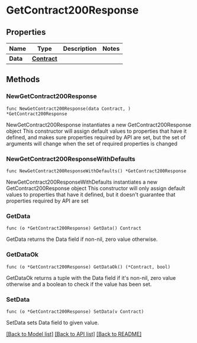 # GetContract200Response

## Properties

Name | Type | Description | Notes
------------ | ------------- | ------------- | -------------
**Data** | [**Contract**](Contract.md) |  | 

## Methods

### NewGetContract200Response

`func NewGetContract200Response(data Contract, ) *GetContract200Response`

NewGetContract200Response instantiates a new GetContract200Response object
This constructor will assign default values to properties that have it defined,
and makes sure properties required by API are set, but the set of arguments
will change when the set of required properties is changed

### NewGetContract200ResponseWithDefaults

`func NewGetContract200ResponseWithDefaults() *GetContract200Response`

NewGetContract200ResponseWithDefaults instantiates a new GetContract200Response object
This constructor will only assign default values to properties that have it defined,
but it doesn't guarantee that properties required by API are set

### GetData

`func (o *GetContract200Response) GetData() Contract`

GetData returns the Data field if non-nil, zero value otherwise.

### GetDataOk

`func (o *GetContract200Response) GetDataOk() (*Contract, bool)`

GetDataOk returns a tuple with the Data field if it's non-nil, zero value otherwise
and a boolean to check if the value has been set.

### SetData

`func (o *GetContract200Response) SetData(v Contract)`

SetData sets Data field to given value.



[[Back to Model list]](../README.md#documentation-for-models) [[Back to API list]](../README.md#documentation-for-api-endpoints) [[Back to README]](../README.md)


